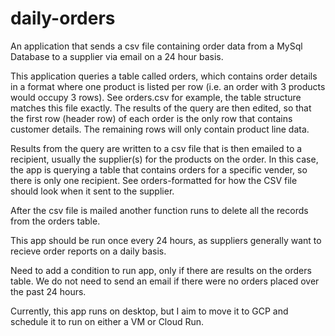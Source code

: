 # daily-orders
An application that sends a csv file containing order data from a MySql  Database to a supplier via email on a 24 hour basis.

This application queries a table called orders, which contains order details in a format where one product is listed per row (i.e. an order with 3 products would occupy 3 rows). See orders.csv for example, the table structure matches this file exactly. The results of the query are then edited, so that the first row (header row) of each order is the only row that contains customer details. The remaining rows will only contain product line data.

Results from the query are written to a csv file that is then emailed to a recipient, usually the supplier(s) for the products on the order. In this case, the app is querying a table that contains orders for a specific vender, so there is only one recipient. See orders-formatted for how the CSV file should look when it sent to the supplier.

After the csv file is mailed another function runs to delete all the records from the orders table.

This app should be run once every 24 hours, as suppliers generally want to recieve order reports on a daily basis.

Need to add a condition to run app, only if there are results on the orders table. We do not need to send an email if there were no orders placed over the past 24 hours.

Currently, this app runs on desktop, but I aim to move it to GCP and schedule it to run on either a VM or Cloud Run.
